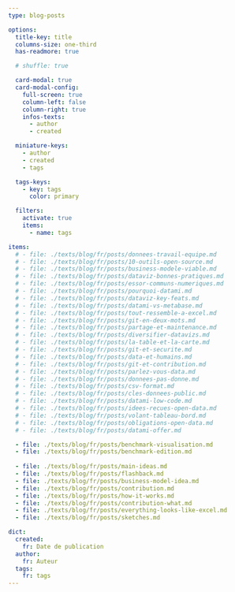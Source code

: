 ```yaml
---
type: blog-posts

options:
  title-key: title
  columns-size: one-third
  has-readmore: true

  # shuffle: true

  card-modal: true
  card-modal-config:
    full-screen: true
    column-left: false
    column-right: true
    infos-texts: 
      - author
      - created

  miniature-keys: 
    - author
    - created
    - tags

  tags-keys: 
    - key: tags
      color: primary

  filters: 
    activate: true
    items: 
      - name: tags

items:
  # - file: ./texts/blog/fr/posts/donnees-travail-equipe.md
  # - file: ./texts/blog/fr/posts/10-outils-open-source.md
  # - file: ./texts/blog/fr/posts/business-modele-viable.md
  # - file: ./texts/blog/fr/posts/dataviz-bonnes-pratiques.md
  # - file: ./texts/blog/fr/posts/essor-communs-numeriques.md
  # - file: ./texts/blog/fr/posts/pourquoi-datami.md
  # - file: ./texts/blog/fr/posts/dataviz-key-feats.md
  # - file: ./texts/blog/fr/posts/datami-vs-metabase.md
  # - file: ./texts/blog/fr/posts/tout-ressemble-a-excel.md
  # - file: ./texts/blog/fr/posts/git-en-deux-mots.md
  # - file: ./texts/blog/fr/posts/partage-et-maintenance.md
  # - file: ./texts/blog/fr/posts/diversifier-datavizs.md
  # - file: ./texts/blog/fr/posts/la-table-et-la-carte.md
  # - file: ./texts/blog/fr/posts/git-et-securite.md
  # - file: ./texts/blog/fr/posts/data-et-humains.md
  # - file: ./texts/blog/fr/posts/git-et-contribution.md
  # - file: ./texts/blog/fr/posts/parlez-vous-data.md
  # - file: ./texts/blog/fr/posts/donnees-pas-donne.md
  # - file: ./texts/blog/fr/posts/csv-format.md
  # - file: ./texts/blog/fr/posts/cles-donnees-public.md
  # - file: ./texts/blog/fr/posts/datami-low-code.md
  # - file: ./texts/blog/fr/posts/idees-recues-open-data.md
  # - file: ./texts/blog/fr/posts/volant-tableau-bord.md
  # - file: ./texts/blog/fr/posts/obligations-open-data.md
  # - file: ./texts/blog/fr/posts/datami-offer.md

  - file: ./texts/blog/fr/posts/benchmark-visualisation.md
  - file: ./texts/blog/fr/posts/benchmark-edition.md
  
  - file: ./texts/blog/fr/posts/main-ideas.md
  - file: ./texts/blog/fr/posts/flashback.md
  - file: ./texts/blog/fr/posts/business-model-idea.md
  - file: ./texts/blog/fr/posts/contribution.md
  - file: ./texts/blog/fr/posts/how-it-works.md
  - file: ./texts/blog/fr/posts/contribution-what.md
  - file: ./texts/blog/fr/posts/everything-looks-like-excel.md
  - file: ./texts/blog/fr/posts/sketches.md

dict:
  created:
    fr: Date de publication
  author:
    fr: Auteur
  tags:
    fr: tags
---
```

